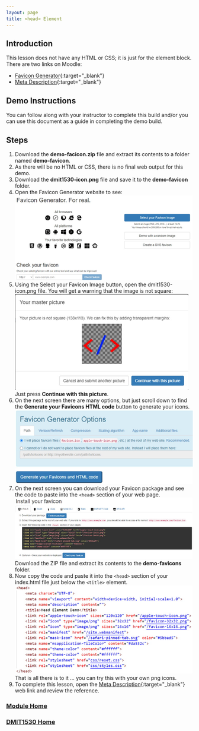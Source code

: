 ```yaml
---
layout: page
title: <head> Element
---
```

## Introduction
This lesson does not have any HTML or CSS; it is just for the <head> element block. There are two links on Moodle:
* [Favicon Generator](https://realfavicongenerator.net/){:target="_blank"}
* [Meta Description](https://moz.com/learn/seo/meta-description#:~:text=The%20meta%20description%20is%20an,can%20influence%20click-through%20rates.){:target="_blank"}

## Demo Instructions
You can follow along with your instructor to complete this build and/or you can use this document as a guide in completing the demo build.

## Steps
1.	Download the **demo-facicon.zip** file and extract its contents to a folder named **demo-favicon**.
2.	As there will be no HTML or CSS, there is no final web output for this demo.
3.	Download the **dmit1530-icon.png** file and save it to the **demo-favicon** folder.
4.	Open the Favicon Generator website to see:<br>
![favicon-01.jpg](files/favicon-01.jpg)
5.	Using the Select your Favicon Image button, open the dmit1530-icon.png file. You will get a warning that the image is not square:<br>
![favicon-02.jpg](files/favicon-02.jpg)<br>
Just press **Continue with this picture**.
6.	On the next screen there are many options, but just scroll down to find the
**Generate your Favicons HTML code** button to generate your icons.<br>
![favicon-03.jpg](files/favicon-03.jpg)
7.	On the next screen you can download your Favicon package and see the code to paste into the `<head>` section of your web page.<br>
![favicon-04.jpg](files/favicon-04.jpg)<br>
Download the ZIP file and extract its contents to the **demo-favicons** folder.
8.	Now copy the code and paste it into the `<head>` section of your index.html file just below the `<title>` element.<br>
![head-index.01.jpg](files/head-index-01.jpg)<br>
That is all there is to it … you can try this with your own png icons.
9.	To complete this lesson, open the [Meta Description](https://moz.com/learn/seo/meta-description#:~:text=The%20meta%20description%20is%20an,can%20influence%20click-through%20rates.){:target="_blank"} web link and review the reference.

### [Module Home](../module3.md)
### [DMIT1530 Home](../../)